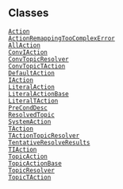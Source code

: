 ---
---
## Classes

<a href="../object/Action.html#Action"
target="main"><code>Action</code></a>  
<a
href="../object/ActionRemappingTooComplexError.html#ActionRemappingTooComplexError"
target="main"><code>ActionRemappingTooComplexError</code></a>  
<a href="../object/AllAction.html#AllAction"
target="main"><code>AllAction</code></a>  
<a href="../object/ConvIAction.html#ConvIAction"
target="main"><code>ConvIAction</code></a>  
<a href="../object/ConvTopicResolver.html#ConvTopicResolver"
target="main"><code>ConvTopicResolver</code></a>  
<a href="../object/ConvTopicTAction.html#ConvTopicTAction"
target="main"><code>ConvTopicTAction</code></a>  
<a href="../object/DefaultAction.html#DefaultAction"
target="main"><code>DefaultAction</code></a>  
<a href="../object/IAction.html#IAction"
target="main"><code>IAction</code></a>  
<a href="../object/LiteralAction.html#LiteralAction"
target="main"><code>LiteralAction</code></a>  
<a href="../object/LiteralActionBase.html#LiteralActionBase"
target="main"><code>LiteralActionBase</code></a>  
<a href="../object/LiteralTAction.html#LiteralTAction"
target="main"><code>LiteralTAction</code></a>  
<a href="../object/PreCondDesc.html#PreCondDesc"
target="main"><code>PreCondDesc</code></a>  
<a href="../object/ResolvedTopic.html#ResolvedTopic"
target="main"><code>ResolvedTopic</code></a>  
<a href="../object/SystemAction.html#SystemAction"
target="main"><code>SystemAction</code></a>  
<a href="../object/TAction.html#TAction"
target="main"><code>TAction</code></a>  
<a href="../object/TActionTopicResolver.html#TActionTopicResolver"
target="main"><code>TActionTopicResolver</code></a>  
<a href="../object/TentativeResolveResults.html#TentativeResolveResults"
target="main"><code>TentativeResolveResults</code></a>  
<a href="../object/TIAction.html#TIAction"
target="main"><code>TIAction</code></a>  
<a href="../object/TopicAction.html#TopicAction"
target="main"><code>TopicAction</code></a>  
<a href="../object/TopicActionBase.html#TopicActionBase"
target="main"><code>TopicActionBase</code></a>  
<a href="../object/TopicResolver.html#TopicResolver"
target="main"><code>TopicResolver</code></a>  
<a href="../object/TopicTAction.html#TopicTAction"
target="main"><code>TopicTAction</code></a>  
